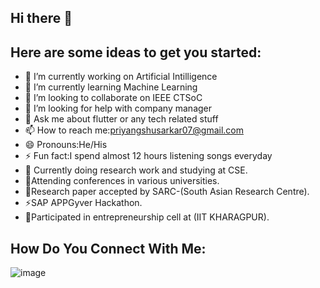 ## Hi there 👋

## Here are some ideas to get you started:

- 🔭 I’m currently working on Artificial Intilligence
- 🌱 I’m currently learning Machine Learning
- 👯 I’m looking to collaborate on IEEE CTSoC
- 🤔 I’m looking for help with company manager
- 💬 Ask me about flutter or any tech related stuff
- 📫 How to reach me:priyangshusarkar07@gmail.com
- 😄 Pronouns:He/His
- ⚡ Fun fact:I spend almost 12 hours listening songs everyday 
- 🌱 Currently doing research work and studying at CSE. 
- 👯Attending conferences in various universities.
- 💬Research paper accepted by SARC-(South Asian Research Centre).
- ⚡SAP APPGyver Hackathon.
- 🤔Participated in entrepreneurship cell at (IIT KHARAGPUR).


## How Do You Connect With Me:
![image](https://user-images.githubusercontent.com/72542171/172175755-2ce74d62-49ee-4be7-b510-7c34c16dad9f.png)

